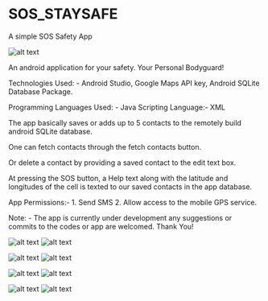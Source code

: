 # SOS_STAYSAFE
A simple SOS Safety App

![alt text](https://github.com/Millennium-stack/SOS_STAYSAFE/blob/safety/images/app_logo.jpg?raw=true)


An android application for your safety. Your Personal Bodyguard!

Technologies Used: - Android Studio, Google Maps API key, Android SQLite Database Package.

Programming Languages Used: - Java 
Scripting Language:- XML

The app basically saves or adds up to 5 contacts to the remotely build android SQLite database.

One can fetch contacts through the fetch contacts button.

Or delete a contact by providing a saved contact to the edit text box.

At pressing the SOS button, a Help text along with the latitude and longitudes of the cell is texted to our saved contacts in the app database.

App Permissions:- 1. Send SMS 2. Allow access to the mobile GPS service.

Note: - The app is currently under development any suggestions or commits to the codes or app are welcomed. Thank You!

![alt text](https://github.com/Millennium-stack/SOS_STAYSAFE/blob/safety/images/safety_app1.jpg?raw=true) ![alt text](https://github.com/Millennium-stack/SOS_STAYSAFE/blob/safety/images/safety_app2.jpg?raw=true)

![alt text](https://github.com/Millennium-stack/SOS_STAYSAFE/blob/safety/images/safety_app5.jpg?raw=true) ![alt text](https://github.com/Millennium-stack/SOS_STAYSAFE/blob/safety/images/safety_app6.jpg?raw=true)

![alt text](https://github.com/Millennium-stack/SOS_STAYSAFE/blob/safety/images/safety_app7.jpg?raw=true) ![alt text](https://github.com/Millennium-stack/SOS_STAYSAFE/blob/safety/images/safety_app8.jpg?raw=true)

![alt text](https://github.com/Millennium-stack/SOS_STAYSAFE/blob/safety/images/safety_app9.jpg?raw=true) ![alt text](https://github.com/Millennium-stack/SOS_STAYSAFE/blob/safety/images/safety_app10.jpg?raw=true)

